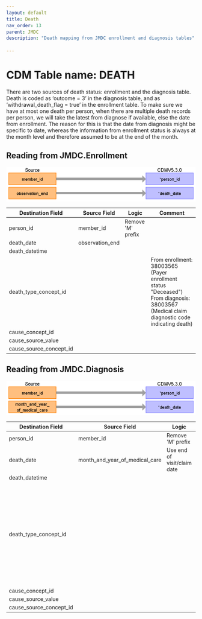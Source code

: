 ```yaml
---
layout: default
title: Death
nav_order: 13
parent: JMDC
description: "Death mapping from JMDC enrollment and diagnosis tables"

---
```


# CDM Table name: DEATH

There are two sources of death status: enrollment and the diagnosis table. Death is coded as ‘outcome = 3’ in the diagnosis table, and as ‘withdrawal_death_flag = true’ in the enrollment table. To make sure we have at most one death per person, when there are multiple death records per person, we will take the latest from diagnose if available, else the date from enrollment. The reason for this is that the date from diagnosis might be specific to date, whereas the information from enrollment status is always at the month level and therefore assumed to be at the end of the month.

## Reading from JMDC.Enrollment

![](images/death_enrol.png)

|     Destination Field    |     Source   Field    |     Logic    |     Comment    |
|-|-|-|-|
|     person_id    |     member_id    |     Remove 'M' prefix    |          |
|     death_date    |     observation_end    |          |          |
|     death_datetime    |          |          |          |
|     death_type_concept_id    |          |          |     From enrollment: 38003565 (Payer enrollment status   "Deceased") From diagnosis: 38003567 (Medical claim diagnostic code   indicating death)    |
|     cause_concept_id    |          |          |          |
|     cause_source_value    |          |          |          |
|     cause_source_concept_id    |          |          |          |

## Reading from JMDC.Diagnosis

![](images/death_diag.png)

|     Destination Field    |     Source   Field    |     Logic    |     Comment    |
|-|-|-|-|
|     person_id    |     member_id    |     Remove 'M' prefix    |          |
|     death_date    |     month_and_year_of_medical_care    |     Use end of visit/claim date    |          |
|     death_datetime    |          |          |          |
|     death_type_concept_id    |          |          |     From enrollment: 38003565 (Payer enrollment status   "Deceased") From diagnosis: 38003567 (Medical claim diagnostic code   indicating death)    |
|     cause_concept_id    |          |          |          |
|     cause_source_value    |          |          |          |
|     cause_source_concept_id    |          |          |          |